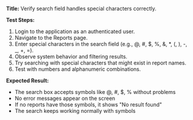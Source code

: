**Title:** Verify search field handles special characters correctly.

**Test Steps:**
1. Login to the application as an authenticated user.
2. Navigate to the Reports page.
3. Enter special characters in the search field (e.g., @, #, $, %, &, *, (, ), -, _, +, =).
4. Observe system behavior and filtering results.
5. Try searching with special characters that might exist in report names.
6. Test with numbers and alphanumeric combinations.

**Expected Result:**
- The search box accepts symbols like @, #, $, % without problems
- No error messages appear on the screen
- If no reports have those symbols, it shows "No result found"
- The search keeps working normally with symbols